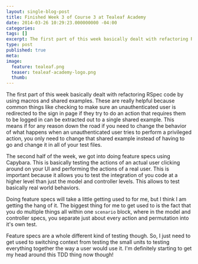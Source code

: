 ```yaml
---
layout: single-blog-post
title: Finished Week 3 of Course 3 at Tealeaf Academy
date: 2014-03-26 10:29:23.000000000 -04:00
categories:
tags: []
excerpt: The first part of this week basically dealt with refactoring RSpec code by using macros and shared examples. These are really helpful because common things like checking to make sure an unauthenticated user is redirected to the sign in page if they try to do an action that requires them to be logged in can be extracted out to a single shared example. This means if for any reason down the road if you need to change the behavior of what happens when an unauthenticated user tries to perform a privileged action, you only need to change that shared example instead of having to go and change it in all of your test files.
type: post
published: true
meta:
image:
  feature: tealeaf.png
  teaser: tealeaf-academy-logo.png
  thumb:
---
```

The first part of this week basically dealt with refactoring RSpec code by using macros and shared examples. These are really helpful because common things like checking to make sure an unauthenticated user is redirected to the sign in page if they try to do an action that requires them to be logged in can be extracted out to a single shared example. This means if for any reason down the road if you need to change the behavior of what happens when an unauthenticated user tries to perform a privileged action, you only need to change that shared example instead of having to go and change it in all of your test files.

The second half of the week, we got into doing feature specs using Capybara. This is basically testing the actions of an actual user clicking around on your UI and performing the actions of a real user. This is important because it allows you to test the integration of you code at a higher level than just the model and controller levels. This allows to test basically real world behaviors.

Doing feature specs will take a little getting used to for me, but I think I am getting the hang of it. The biggest thing for me to get used to is the fact that you do multiple things all within one <code class='highlight'>scenario</code> block, where in the model and controller specs, you separate just about every action and permutation into it's own test.

Feature specs are a whole different kind of testing though. So, I just need to get used to switching context from testing the small units to testing everything together the way a user would use it. I'm definitely starting to get my head around this TDD thing now though!
